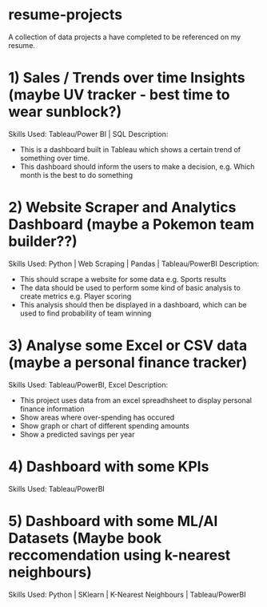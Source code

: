 # resume-projects
A collection of data projects a have completed to be referenced on my resume.

# 1) Sales / Trends over time Insights (maybe UV tracker - best time to wear sunblock?)
Skills Used: Tableau/Power BI | SQL
Description:
- This is a dashboard built in Tableau which shows a certain trend of something over time.
- This dashboard should inform the users to make a decision, e.g. Which month is the best to do something

# 2) Website Scraper and Analytics Dashboard (maybe a Pokemon team builder??)
Skills Used: Python | Web Scraping | Pandas | Tableau/PowerBI
Description:
- This should scrape a website for some data e.g. Sports results
- The data should be used to perform some kind of basic analysis to create metrics e.g. Player scoring
- This analysis should then be displayed in a dashboard, which can be used to find probability of team winning

# 3) Analyse some Excel or CSV data (maybe a personal finance tracker)
Skills Used: Tableau/PowerBI, Excel
Description:
- This project uses data from an excel spreadhsheet to display personal finance information
- Show areas where over-spending has occured
- Show graph or chart of different spending amounts
- Show a predicted savings per year

# 4) Dashboard with some KPIs
Skills Used: Tableau/PowerBI

# 5) Dashboard with some ML/AI Datasets (Maybe book reccomendation using k-nearest neighbours)
Skills Used: Python | SKlearn | K-Nearest Neighbours | Tableau/PowerBI
